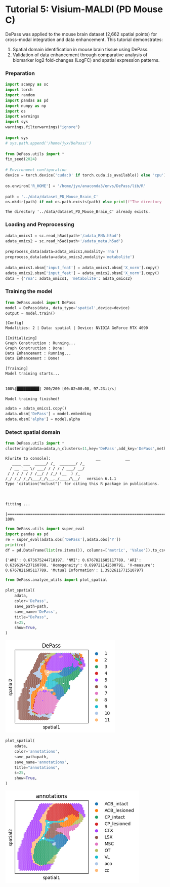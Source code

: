 # Tutorial 5: Visium-MALDI (PD Mouse C)

DePass was applied to the mouse brain dataset (2,662 spatial points) for cross-modal integration and data enhancement. This tutorial demonstrates: 
1. Spatial domain identification in mouse brain tissue using DePass.
2. Validation of data enhancement through comparative analysis of biomarker log2 fold-changes (LogFC) and spatial expression patterns.

### Preparation


```python
import scanpy as sc
import torch
import random
import pandas as pd
import numpy as np
import os
import warnings
import sys  
warnings.filterwarnings("ignore")

import sys
# sys.path.append('/home/jyx/DePass/')

from DePass.utils import *
fix_seed(2024)  

# Environment configuration
device = torch.device('cuda:0' if torch.cuda.is_available() else 'cpu')

os.environ['R_HOME'] = '/home/jyx/anaconda3/envs/DePass/lib/R'
  
path = '../data/dataset_PD_Mouse_Brain_C'
os.mkdir(path) if not os.path.exists(path) else print(f"The directory '{path}' already exists.\n")
```

    The directory '../data/dataset_PD_Mouse_Brain_C' already exists.
    


### Loading and Preprocessing


```python
adata_omics1 = sc.read_h5ad(path+'/adata_RNA.h5ad')
adata_omics2 = sc.read_h5ad(path+'/adata_meta.h5ad')

preprocess_data(adata=adata_omics1,modality='rna')
preprocess_data(adata=adata_omics2,modality='metabolite')

adata_omics1.obsm['input_feat'] = adata_omics1.obsm['X_norm'].copy()
adata_omics2.obsm['input_feat'] = adata_omics2.obsm['X_norm'].copy()
data = {'rna': adata_omics1, 'metabolite': adata_omics2}
```

### Training the model


```python
from DePass.model import DePass
model = DePass(data, data_type='spatial',device=device)
output = model.train()
```

    [Config]
    Modalities: 2 | Data: spatial | Device: NVIDIA GeForce RTX 4090 
    
    [Initializing]
    Graph Construction : Running...
    Graph Construction : Done!
    Data Enhancement : Running...
    Data Enhancement : Done!
    
    [Training]
    Model training starts...


    100%|██████████| 200/200 [00:02<00:00, 97.23it/s] 

    Model training finished!
    


    



```python
adata = adata_omics1.copy()
adata.obsm['DePass'] = model.embedding
adata.obsm['alpha'] = model.alpha 
```

### Detect spatial domain 


```python
from DePass.utils import *
clustering(adata=adata,n_clusters=11,key='DePass',add_key='DePass',method='mclust',use_pca=True)
```

    R[write to console]:                    __           __ 
       ____ ___  _____/ /_  _______/ /_
      / __ `__ \/ ___/ / / / / ___/ __/
     / / / / / / /__/ / /_/ (__  ) /_  
    /_/ /_/ /_/\___/_/\__,_/____/\__/   version 6.1.1
    Type 'citation("mclust")' for citing this R package in publications.
    


    fitting ...
      |======================================================================| 100%



```python
from DePass.utils import super_eval
import pandas as pd
re = super_eval(adata.obs['DePass'],adata.obs['Y'])
print(re)
df = pd.DataFrame(list(re.items()), columns=['metric', 'Value']).to_csv(path + '/re.csv', sep='\t', index=True, float_format='%.6f')

```

    {'AMI': 0.673675244718197, 'NMI': 0.6767821685117789, 'ARI': 0.6396194237160708, 'Homogeneity': 0.699721142500791, 'V-measure': 0.6767821685117789, 'Mutual Information': 1.3932611771510797}



```python
from DePass.analyze_utils import plot_spatial

plot_spatial(
    adata,
    color='DePass',
    save_path=path,
    save_name='DePass',
    title="DePass",
    s=25,
    show=True,
)

```


    
![png](5_files/5_12_0.png)
    



```python
plot_spatial(
    adata,
    color='annotations',
    save_path=path,
    save_name='annotations',
    title="annotations",
    s=25,
    show=True,
)

```


    
![png](5_files/5_13_0.png)
    

